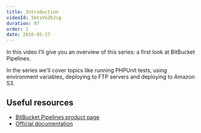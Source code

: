 ```yaml
---
title: Introduction
videoId: 5mtxVkZbJcg
duration: 97
order: 1
date: 2016-05-27
---
```


In this video I'll give you an overview of this series: a first look at BitBucket Pipelines.

In the series we'll cover topics like running PHPUnit tests, using environment variables, deploying to FTP servers and deploying to Amazon S3.

<!--more-->

## Useful resources
* <a href="https://bitbucket.org/product/features/pipelines" target="_blank">BitBucket Pipelines product page</a>
* <a href="https://confluence.atlassian.com/bitbucket/bitbucket-pipelines-792496469.html" target="_blank">Official documentation</a>